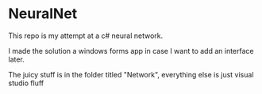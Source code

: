 # NeuralNet

This repo is my attempt at a c# neural network.

I made the solution a windows forms app in case I want to add an interface later.

The juicy stuff is in the folder titled "Network", everything else is just visual studio fluff
